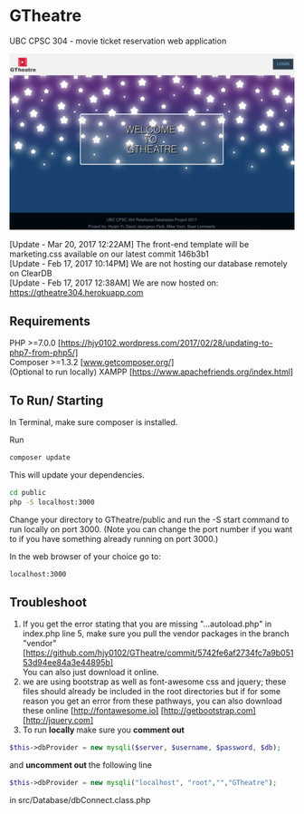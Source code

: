 # GTheatre
UBC CPSC 304 - movie ticket reservation web application

![Alt text](./screenshot.png?raw=true "Welcome to GTheatre")</br>

[Update - Mar 20, 2017 12:22AM] The front-end template will be marketing.css available on our latest commit 146b3b1</br>
[Update - Feb 17, 2017 10:14PM] We are not hosting our database remotely on ClearDB <br/>
[Update - Feb 17, 2017 12:38AM] We are now hosted on: https://gtheatre304.herokuapp.com

## Requirements
PHP >=7.0.0 [https://hjy0102.wordpress.com/2017/02/28/updating-to-php7-from-php5/] </br>
Composer >=1.3.2 [www.getcomposer.org/]</br>
(Optional to run locally) XAMPP [https://www.apachefriends.org/index.html]

## To Run/ Starting
In Terminal, make sure composer is installed.

Run 
```bash
composer update
```
This will update your dependencies.</br>
```bash
cd public
php -S localhost:3000
```
Change your directory to GTheatre/public and run the -S start command to run locally on port 3000. (Note you can change the port number if you want to if you have something already running on port 3000.)</br>

In the web browser of your choice go to:
```bash
localhost:3000
```
## Troubleshoot
1. If you get the error stating that you are missing "...autoload.php" in index.php line 5, make sure you pull the vendor packages in the branch "vendor" [https://github.com/hjy0102/GTheatre/commit/5742fe6af2734fc7a9b05153d94ee84a3e44895b]</br>
You can also just download it online.
2. we are using bootstrap as well as font-awesome css and jquery; these files should already be included in the root directories but if for some reason you get an error from these pathways, you can also download these online [http://fontawesome.io] [http://getbootstrap.com] [http://jquery.com]
3. To run <b> locally </b> make sure you <b>comment out </b>
```php
$this->dbProvider = new mysqli($server, $username, $password, $db);
```
and <b>uncomment out </b>the following line
```php 
$this->dbProvider = new mysqli("localhost", "root","","GTheatre");
```
in src/Database/dbConnect.class.php
